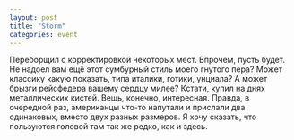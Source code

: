 ```yaml
---
layout: post
title: "Storm"
categories: event
---
```

Переборщил с корректировкой некоторых мест. Впрочем, пусть будет. Не надоел вам ещё этот сумбурный стиль моего гнутого пера? Может классику какую показать, типа италики, готики, унциала? А может брызги рейсфедера вашему сердцу милее? Кстати, купил на днях металлических кистей. Вещь, конечно, интересная. Правда, в очередной раз, американцы что-то напутали и прислали два одинаковых, вместо двух разных размеров. Я хочу сказать, что пользуются головой там так же редко, как и здесь.

